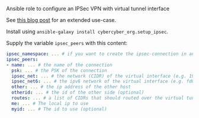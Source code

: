 Ansible role to configure an IPSec VPN with virtual tunnel interface

See [this blog post](https://cybercyber.org/site-to-site-vpn-using-ipsec-virtual-tunnels-and-bgp.html) for an extended use-case.

Install using `ansible-galaxy install cybercyber_org.setup_ipsec`.

Supply the variable `ipsec_peers` with this content:

```yaml
ipsec_namespace: ... # if you want to create the ipsec-connection in another namespace than the default one
ipsec_peers:
- name: ... # the name of the connection
  psk: ... # the PSK of the connection
  ipsec_net: ... # the network (CIDR) of the virtual interface (e.g. 192.168.44.5/30)
  ipsec_net6: ... # the ipv6 network of the virtual interface (e.g. fd00:1::1/126)
  other: ... # the ip address of the other host
  otherid: ... # the id of the other side (optional)
  routes: ... # a list of CIDRs that should routed over the virtual tunnel interface
  me: ... # The local ip to use
  myid: ... # The id to use (optional)
```
